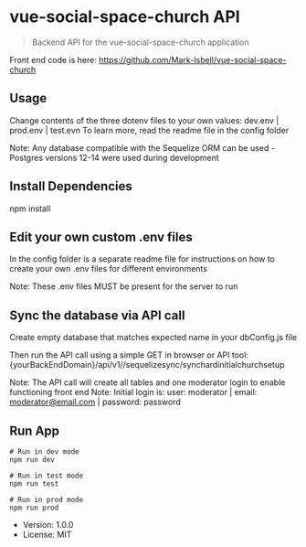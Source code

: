 # vue-social-space-church API

> Backend API for the vue-social-space-church application

Front end code is here: https://github.com/Mark-Isbell/vue-social-space-church

## Usage
Change contents of the three dotenv files to your own values: dev.env | prod.env | test.evn
To learn more, read the readme file in the config folder 

Note: Any database compatible with the Sequelize ORM can be used - Postgres versions 12-14 were used during development

## Install Dependencies
npm install

## Edit your own custom .env files
In the config folder is a separate readme file for instructions on how to create 
your own .env files for different environments

Note: These .env files MUST be present for the server to run

## Sync the database via API call
Create empty database that matches expected name in your dbConfig.js file

Then run the API call using a simple GET in browser or API tool:  {yourBackEndDomain}/api/v1//sequelizesync/synchardinitialchurchsetup

Note: The API call will create all tables and one moderator login to enable functioning front end
Note: Initial login is: user: moderator | email: moderator@email.com | password: password  

## Run App

```
# Run in dev mode
npm run dev

# Run in test mode
npm run test

# Run in prod mode
npm run prod
```

- Version: 1.0.0
- License: MIT
